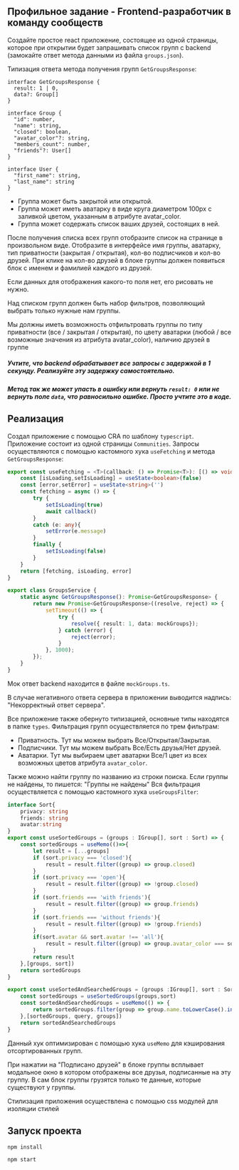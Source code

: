 ## Профильное задание - Frontend-разработчик в команду сообществ

Создайте простое react приложение, состоящее из одной страницы, которое при открытии будет запрашивать список групп с backend (замокайте ответ метода данными из файла `groups.json`).

Типизация ответа метода получения групп `GetGroupsResponse`:
```tsx
interface GetGroupsResponse {
  result: 1 | 0,
  data?: Group[]
}

interface Group {
  "id": number,
  "name": string,
  "closed": boolean,
  "avatar_color"?: string,
  "members_count": number,
  "friends"?: User[]
}

interface User {
  "first_name": string,
  "last_name": string
}
```

- Группа может быть закрытой или открытой.
- Группа может иметь аватарку в виде круга диаметром 100px с заливкой цветом, указанным в атрибуте avatar_color.
- Группа может содержать список ваших друзей, состоящих в ней.

После получения списка всех групп отобразите список на странице в произвольном виде. Отобразите в интерфейсе имя группы, аватарку, тип приватности (закрытая / открытая), кол-во подписчиков и кол-во друзей. При клике на кол-во друзей в блоке группы должен появиться блок с именем и фамилией каждого из друзей.

Если данных для отображения какого-то поля нет, его рисовать не нужно.

Над списком групп должен быть набор фильтров, позволяющий выбрать только нужные нам группы.

Мы должны иметь возможность отфильтровать группы по типу приватности (все / закрытая / открытая), по цвету аватарки (любой / все возможные значения из атрибута avatar_color), наличию друзей в группе

##### Учтите, что backend обрабатывает все запросы с задержкой в 1 секунду. Реализуйте эту задержку самостоятельно.
##### Метод так же может упасть в ошибку или вернуть `result: 0` или не вернуть поле `data`, что равносильно ошибке. Просто учтите это в коде.

## Реализация 
Создал приложение с помощью CRA по шаблону `typescript`.
Приложение состоит из одной страницы `Communities`.
Запросы осуществляются с помощью кастомного хука `useFetching` и метода `GetGroupsResponse`:
```ts
export const useFetching = <T>(callback: () => Promise<T>): [() => void, boolean, string] => {
    const [isLoading,setIsLoading] = useState<boolean>(false)
    const [error,setError] = useState<string>('')
    const fetching = async () => {
        try {
            setIsLoading(true)
            await callback()
        }
        catch (e: any){
            setError(e.message)
        }
        finally {
            setIsLoading(false)
        }
    }
    return [fetching, isLoading, error]
}

export class GroupsService {
    static async GetGroupsResponse(): Promise<GetGroupsResponse> {
        return new Promise<GetGroupsResponse>((resolve, reject) => {
            setTimeout(() => {
                try {
                    resolve({ result: 1, data: mockGroups});
                } catch (error) {
                    reject(error);
                }
            }, 1000);
        });
    }
}
```
Мок ответ backend  находится в файле `mockGroups.ts`.

В случае негативного ответа сервера в приложении выводится надпись: "Некорректный ответ сервера".

Все приложение также обернуто типизацией, основные типы находятся в папке `types`.
Фильтрация групп осуществляется по трем фильтрам: 
- Приватность. Тут мы можем выбрать Все/Открытая/Закрытая.
- Подписчики. Тут мы можем выбрать Все/Есть друзья/Нет друзей.
- Аватарки. Тут мы выбираем цвет аватарки Все/1 цвет из всех возможных цветов атрибута `avatar_color`.

Также можно найти группу по названию из строки поиска.
Если группы не найдены, то пишется: "Группы не найдены"
Вся фильтрация осуществляется с помощью кастомного хука `useGroupsFilter`:
```ts
interface Sort{
    privacy: string
    friends: string
    avatar:string
}
export const useSortedGroups = (groups : IGroup[], sort : Sort) => {
    const sortedGroups = useMemo(()=>{
        let result = [...groups]
        if (sort.privacy === 'closed'){
            result = result.filter((group) => group.closed)
        }
        if (sort.privacy === 'open'){
            result = result.filter((group) => !group.closed)
        }
        if (sort.friends === 'with friends'){
            result = result.filter((group) => group.friends)
        }
        if (sort.friends === 'without friends'){
            result = result.filter((group) => !group.friends)
        }
        if(sort.avatar && sort.avatar !== 'all'){
            result = result.filter((group) => group.avatar_color === sort.avatar)
        }
        return result
    },[groups, sort])
    return sortedGroups
}

export const useSortedAndSearchedGroups = (groups :IGroup[], sort : Sort, query : string) => {
    const sortedGroups = useSortedGroups(groups,sort)
    const sortedAndSearchedGroups = useMemo(() => {
        return sortedGroups.filter(group => group.name.toLowerCase().includes(query.toLowerCase()))
    },[sortedGroups, query, groups])
    return sortedAndSearchedGroups
}
```
Данный хук оптимизирован с помощью хука `useMemo` для кэширования отсортированных групп.

При нажатии на "Подписано друзей" в блоке группы всплывает модальное окно в котором отображены все друзья, подписанные на эту группу.
В сам блок группы грузятся только те данные, которые существуют у группы.

Стилизация приложения осуществлена с помощью css модулей для изоляции стилей

## Запуск проекта

`npm install`

`npm start`
